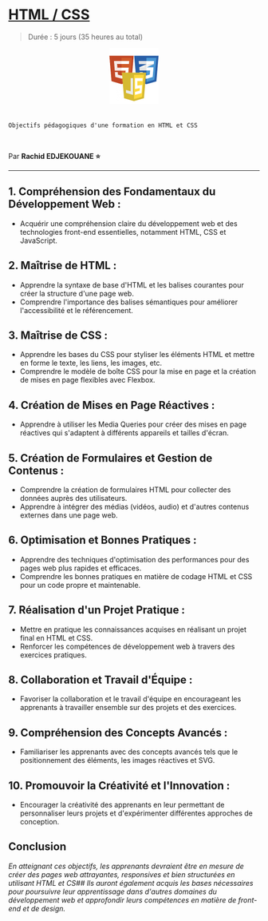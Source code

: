 # [HTML / CSS](https://developer.mozilla.org/fr/docs/Learn/Getting_started_with_the_web/CSS_basics)

> Durée : 5 jours (35 heures au total)

<center>
<img src="./support/contexte/logo.png" alt="web" width="100">
</center>

<br>

    Objectifs pédagogiques d'une formation en HTML et CSS

<br>

Par **Rachid EDJEKOUANE ⭐️**

---

## 1. Compréhension des Fondamentaux du Développement Web :

-   Acquérir une compréhension claire du développement web et des technologies front-end essentielles, notamment HTML, CSS et JavaScript.

## 2. Maîtrise de HTML :

-   Apprendre la syntaxe de base d'HTML et les balises courantes pour créer la structure d'une page web.
-   Comprendre l'importance des balises sémantiques pour améliorer l'accessibilité et le référencement.

## 3. Maîtrise de CSS :

-   Apprendre les bases du CSS pour styliser les éléments HTML et mettre en forme le texte, les liens, les images, etc.
-   Comprendre le modèle de boîte CSS pour la mise en page et la création de mises en page flexibles avec Flexbox.

## 4. Création de Mises en Page Réactives :

-   Apprendre à utiliser les Media Queries pour créer des mises en page réactives qui s'adaptent à différents appareils et tailles d'écran.

## 5. Création de Formulaires et Gestion de Contenus :

-   Comprendre la création de formulaires HTML pour collecter des données auprès des utilisateurs.
-   Apprendre à intégrer des médias (vidéos, audio) et d'autres contenus externes dans une page web.

## 6. Optimisation et Bonnes Pratiques :

-   Apprendre des techniques d'optimisation des performances pour des pages web plus rapides et efficaces.
-   Comprendre les bonnes pratiques en matière de codage HTML et CSS pour un code propre et maintenable.

## 7. Réalisation d'un Projet Pratique :

-   Mettre en pratique les connaissances acquises en réalisant un projet final en HTML et CSS.
-   Renforcer les compétences de développement web à travers des exercices pratiques.

## 8. Collaboration et Travail d'Équipe :

-   Favoriser la collaboration et le travail d'équipe en encourageant les apprenants à travailler ensemble sur des projets et des exercices.

## 9. Compréhension des Concepts Avancés :

-   Familiariser les apprenants avec des concepts avancés tels que le positionnement des éléments, les images réactives et SVG.

## 10. Promouvoir la Créativité et l'Innovation :

-   Encourager la créativité des apprenants en leur permettant de personnaliser leurs projets et d'expérimenter différentes approches de conception.

## Conclusion

_En atteignant ces objectifs, les apprenants devraient être en mesure de créer des pages web attrayantes, responsives et bien structurées en utilisant HTML et CS## Ils auront également acquis les bases nécessaires pour poursuivre leur apprentissage dans d'autres domaines du développement web et approfondir leurs compétences en matière de front-end et de design._
